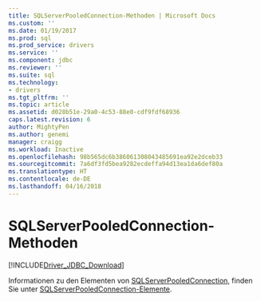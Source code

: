 ```yaml
---
title: SQLServerPooledConnection-Methoden | Microsoft Docs
ms.custom: ''
ms.date: 01/19/2017
ms.prod: sql
ms.prod_service: drivers
ms.service: ''
ms.component: jdbc
ms.reviewer: ''
ms.suite: sql
ms.technology:
- drivers
ms.tgt_pltfrm: ''
ms.topic: article
ms.assetid: d028b51e-29a0-4c53-88e0-cdf9fdf68936
caps.latest.revision: 6
author: MightyPen
ms.author: genemi
manager: craigg
ms.workload: Inactive
ms.openlocfilehash: 98b565dc6b386061308043485691ea92e2dceb33
ms.sourcegitcommit: 7a6df3fd5bea9282ecdeffa94d13ea1da6def80a
ms.translationtype: HT
ms.contentlocale: de-DE
ms.lasthandoff: 04/16/2018
---
```

# <a name="sqlserverpooledconnection-methods"></a>SQLServerPooledConnection-Methoden
[!INCLUDE[Driver_JDBC_Download](../../../includes/driver_jdbc_download.md)]

  Informationen zu den Elementen von [SQLServerPooledConnection](../../../connect/jdbc/reference/sqlserverpooledconnection-class.md), finden Sie unter [SQLServerPooledConnection-Elemente](../../../connect/jdbc/reference/sqlserverpooledconnection-members.md).  
  
  
